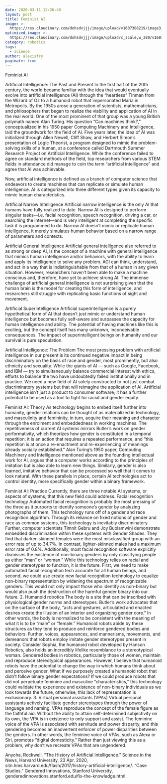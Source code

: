```yaml
---
date: 2020-03-11 12:26:40
layout: post
title: Feminist AI
image: >-
  https://res.cloudinary.com/dohsdvjjj/image/upload/v1607308219/image3_wxmsjo.png
optimized_image: >-
  https://res.cloudinary.com/dohsdvjjj/image/upload/c_scale,w_380/v1607308219/image3_wxmsjo.png
category: robotics
tags:
  - science
author: alexisfry
paginate: true
---
```


Feminist AI

Artificial Intelligence: The Past and Present
In the first half of the 20th century, the world became familiar with the idea that would eventually evolve into artificial intelligence (AI) through the “heartless” Tinman from the Wizard of Oz to a humanoid robot that impersonated Maria in Metropolis. By the 1950s arose a generation of scientists, mathematicians, and philosophers that began to realize the viability and application of AI in the real world. One of the most prominent of that group was a young British polymath named Alan Turing. His question “Can machines think?,” conceptualized in his 1950 paper Computing Machinery and Intelligence, laid the groundwork for the field of AI. Five years later, the idea of AI was initialized through Allen Newell, Cliff Shaw, and Herbert Simon’s presentation of Logic Theorist, a program designed to mimic the problem-solving skills of a human, at a conference called Dartmouth Summer Research Project on Artificial Intelligence. While the conference failed to agree on standard methods of the field, top researchers from various STEM fields in attendance did manage to coin the term “artificial intelligence” and agree that AI was achievable. 

Now, artificial intelligence is defined as a branch of computer science that endeavors to create machines that can replicate or simulate human intelligence. AI  is categorized into three different types given its capacity to mimic human characteristics.

Artificial Narrow Intelligence 
Artificial narrow intelligence is the only AI that humans have fully realized to date. Narrow AI is designed to perform singular tasks—i.e. facial recognition, speech recognition, driving a car, or searching the internet—and is very intelligent at completing the specific task it is programmed to do. Narrow AI doesn’t mimic or replicate human intelligence, it merely simulates human behavior based on a narrow range of parameters and contexts. 

Artificial General Intelligence 
Artificial general intelligence also referred to as strong or deep AI, is the concept of a machine with general intelligence that mimics human intelligence and/or behaviors, with the ability to learn and apply its intelligence to solve any problem. AGI can think, understand, and act in a way that is indistinguishable from that of a human in any given situation. However, researchers haven’t been able to make a machine conscious and, therefore, have yet to achieve strong AI. The immense challenge of artificial general intelligence is not surprising given that the human brain is the model for creating this form of intelligence, and researchers still struggle with replicating basic functions of sight and movement. 

Artificial Superintelligence 
Artificial superintelligence is a purely hypothetical form of AI that doesn’t just mimic or understand human intelligence but becomes fully self-aware and surpasses the capacity for human intelligence and ability. The potential of having machines like this is exciting, but the concept itself has many unknown, inconceivable consequences. The impact of superintelligent beings on humanity and our survival is pure speculation. 


Artificial Intelligence: The Problem
The most pressing problem with artificial intelligence in our present is its continued negative impact in being discriminatory on the basis of race and gender, most prominently, but also ethnicity and sexuality. While the giants of AI — such as Google, Facebook, and IBM — try to simultaneously balance commercial interest with ethics, efforts to balance the two have undoubtedly failed institutionally and in practice. We need a new field of AI solely constructed to not just combat discriminatory systems but that will reimagine the application of AI. Artificial intelligence isn’t just a product to consumer software; it has a further potential to be used as a tool to fight for racial and gender equity.

Feminist AI: Theory
As technology begins to embed itself further into humanity, gender relations can be thought of as materialized in technology, and masculinity and femininity, in turn, acquire their meaning and character through the enrolment and embeddedness in working machines. The repetitiveness of current AI systems mirrors Butler’s work on gender performativity, which theorizes how gender is constituted in a temporal repetition; it is an action that requires a repeated performance, and “this repetition is at once a re-enactment and re-experiencing of meanings already socially established.” Alan Turing’s 1950 paper, Computing Machinery and Intelligence mentioned above as the founding intellectual work for AI, argues that a computer works according to the principles of imitation but is also able to learn new things. Similarly, gender is also learned, imitative behavior that can be processed so well that it comes to look natural. With these parallels in place, certain AI technologies act to control identity, more specifically gender within a binary framework.

Feminist AI: Practice
Currently, there are three notable AI systems, or aspects of systems, that this new field could address.
Facial recognition technology
Automated facial recognition is probably the most pressing of the three as it purports to identify someone’s gender by analyzing photographs of them. This technology runs off of a gender and race recognition algorithm. Through its reliance on fixed notions of gender and race as common systems, this technology is inevitably discriminatory. Further, computer scientists Timnit Gebru and Joy Buolamwini demonstrate embedded discrimination within these systems with Gender Shades. They find that darker-skinned females were the most misclassified group with an error rate of up to 34.7%. In contrast, lighter-skinned males had a maximum error rate of 0.8%. Additionally, most facial recognition software explicitly dismisses the existence of non-binary genders by only classifying people as either “man” or “woman.” While this technology relies on racial and gender stereotypes to function, it is the future. First, we need to make automated facial recognition tech accurate for all human beings, and second, we could use create new facial recognition technology to equalize non-binary representation by widening the spectrum of recognizable genders. This would not only impact those who identify as non-binary but would also push the destruction of the harmful gender binary into our future.
2. Humanoid robotics
The body is a site that can be inscribed with physiological gender norms and stereotypes. Butler’s work advocates that on the surface of the body, “acts and gestures, articulated and enacted desires create the illusion of an interior and organizing gender core.” In other words, the body is normalized to be consistent with the meaning of what it is to be “male” or “female.” Humanoid robots abide by these structures as they tend to produce and reinforce gendered bodies and behaviors. Further, voices, appearances, and mannerisms, movements, and demeanors that robots employ imitate gender stereotypes present in society. Consider Sophia, the humanoid robot developed by Hanson Robotics, also holds an incredibly lifelike resemblance to a stereotypical woman. Gendered bodies in robotics, particularly those of women, maintain and reproduce stereotypical appearances. However, I believe that humanoid robots have the potential to change the way in which humans think about and perceive gender. What if we purposely created a humanoid robot that didn’t follow binary gender expectations? If we could produce robots that did not perpetuate feminine and masculine “characteristics,” this technology could validate the experience and existence of non-binary individuals as we look towards the future, otherwise, this lack of representation is exclusionary.
3. Virtual personal assistants (VPAs)
Virtual personal assistants actively facilitate gender stereotypes through the power of language and naming. VPAs reproduce the concept of the female figure as the faithful aid. Without the ability to attain self-determined subjectivity on its own, the VPA is in existence to only support and assist. The feminine voice of the VPA is associated with servitude and power disparity, and this gendering becomes an inadvertent enforcer of power disparities between the genders. In other words, the feminine voice of VPAs, such as Alexa or Siri, promotes “digital domesticity.” Rather than just viewing this as a problem, why don’t we recreate VPAs that are ungendered.






Anyoha, Rockwell. “The History of Artificial Intelligence.” Science in the News, Harvard University, 23 Apr. 2020, sitn.hms.harvard.edu/flash/2017/history-artificial-intelligence/. 
“Case Studies.” Gendered Innovations, Stanford University, genderedinnovations.stanford.edu/fix-the-knowledge.html. 

 




